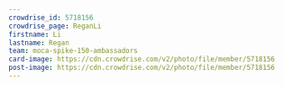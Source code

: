 ```yaml
---
crowdrise_id: 5718156
crowdrise_page: ReganLi
firstname: Li
lastname: Regan
team: moca-spike-150-ambassadors
card-image: https://cdn.crowdrise.com/v2/photo/file/member/5718156
post-image: https://cdn.crowdrise.com/v2/photo/file/member/5718156
---
```


